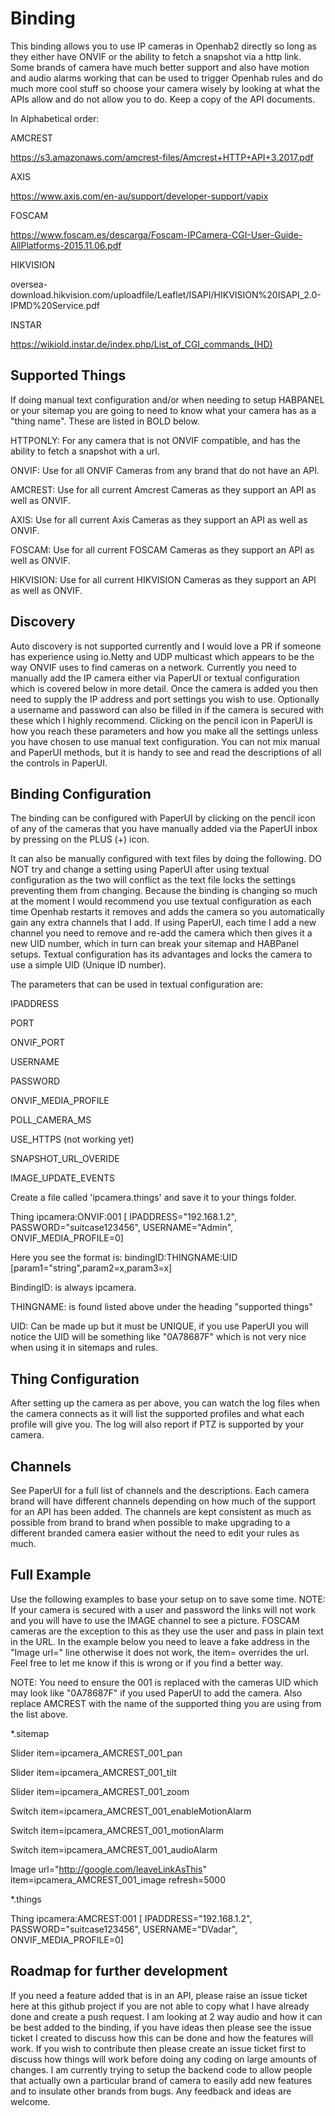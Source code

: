 # <bindingName> Binding

This binding allows you to use IP cameras in Openhab2 directly so long as they either have ONVIF or the ability to fetch a snapshot via a http link. Some brands of camera have much better support and also have motion and audio alarms working that can be used to trigger Openhab rules and do much more cool stuff so choose your camera wisely by looking at what the APIs allow and do not allow you to do. Keep a copy of the API documents.

In Alphabetical order:

AMCREST

https://s3.amazonaws.com/amcrest-files/Amcrest+HTTP+API+3.2017.pdf

AXIS

https://www.axis.com/en-au/support/developer-support/vapix

FOSCAM

https://www.foscam.es/descarga/Foscam-IPCamera-CGI-User-Guide-AllPlatforms-2015.11.06.pdf

HIKVISION

oversea-download.hikvision.com/uploadfile/Leaflet/ISAPI/HIKVISION%20ISAPI_2.0-IPMD%20Service.pdf

INSTAR

https://wikiold.instar.de/index.php/List_of_CGI_commands_(HD)



## Supported Things

If doing manual text configuration and/or when needing to setup HABPANEL or your sitemap you are going to need to know what your camera has as a "thing name". These are listed in BOLD below. 

HTTPONLY: For any camera that is not ONVIF compatible, and has the ability to fetch a snapshot with a url.

ONVIF: Use for all ONVIF Cameras from any brand that do not have an API.

AMCREST: Use for all current Amcrest Cameras as they support an API as well as ONVIF.

AXIS: Use for all current Axis Cameras as they support an API as well as ONVIF.

FOSCAM: Use for all current FOSCAM Cameras as they support an API as well as ONVIF.

HIKVISION: Use for all current HIKVISION Cameras as they support an API as well as ONVIF.


## Discovery

Auto discovery is not supported currently and I would love a PR if someone has experience using io.Netty and UDP multicast which appears to be the way ONVIF uses to find cameras on a network. Currently you need to manually add the IP camera either via PaperUI or textual configuration which is covered below in more detail. Once the camera is added you then need to supply the IP address and port settings you wish to use. Optionally a username and password can also be filled in if the camera is secured with these which I highly recommend. Clicking on the pencil icon in PaperUI is how you reach these parameters and how you make all the settings unless you have chosen to use manual text configuration. You can not mix manual and PaperUI methods, but it is handy to see and read the descriptions of all the controls in PaperUI.

## Binding Configuration

The binding can be configured with PaperUI by clicking on the pencil icon of any of the cameras that you have manually added via the PaperUI inbox by pressing on the PLUS (+) icon. 

It can also be manually configured with text files by doing the following. DO NOT try and change a setting using PaperUI after using textual configuration as the two will conflict as the text file locks the settings preventing them from changing. Because the binding is changing so much at the moment I would recommend you use textual configuration as each time Openhab restarts it removes and adds the camera so you automatically gain any extra channels that I add. If using PaperUI, each time I add a new channel you need to remove and re-add the camera which then gives it a new UID number, which in turn can break your sitemap and HABPanel setups. Textual configuration has its advantages and locks the camera to use a simple UID (Unique ID number).

The parameters that can be used in textual configuration are:

IPADDRESS

PORT

ONVIF_PORT

USERNAME

PASSWORD

ONVIF_MEDIA_PROFILE

POLL_CAMERA_MS

USE_HTTPS (not working yet)

SNAPSHOT_URL_OVERIDE

IMAGE_UPDATE_EVENTS



Create a file called 'ipcamera.things' and save it to your things folder.


Thing ipcamera:ONVIF:001 [ IPADDRESS="192.168.1.2", PASSWORD="suitcase123456", USERNAME="Admin", ONVIF_MEDIA_PROFILE=0]


Here you see the format is: bindingID:THINGNAME:UID [param1="string",param2=x,param3=x]


BindingID: is always ipcamera.

THINGNAME: is found listed above under the heading "supported things"

UID: Can be made up but it must be UNIQUE, if you use PaperUI you will notice the UID will be something like "0A78687F" which is not very nice when using it in sitemaps and rules.


## Thing Configuration

After setting up the camera as per above, you can watch the log files when the camera connects as it will list the supported profiles and what each profile will give you. The log will also report if PTZ is supported by your camera.

## Channels

See PaperUI for a full list of channels and the descriptions. Each camera brand will have different channels depending on how much of the support for an API has been added. The channels are kept consistent as much as possible from brand to brand when possible to make upgrading to a different branded camera easier without the need to edit your rules as much.

## Full Example

Use the following examples to base your setup on to save some time. NOTE: If your camera is secured with a user and password the links will not work and you will have to use the IMAGE channel to see a picture. FOSCAM cameras are the exception to this as they use the user and pass in plain text in the URL. In the example below you need to leave a fake address in the "Image url=" line otherwise it does not work, the item= overrides the url. Feel free to let me know if this is wrong or if you find a better way.

NOTE: You need to ensure the 001 is replaced with the cameras UID which may look like "0A78687F" if you used PaperUI to add the camera. Also replace AMCREST with the name of the supported thing you are using from the list above.


*.sitemap

Slider item=ipcamera_AMCREST_001_pan

Slider item=ipcamera_AMCREST_001_tilt

Slider item=ipcamera_AMCREST_001_zoom

Switch item=ipcamera_AMCREST_001_enableMotionAlarm

Switch item=ipcamera_AMCREST_001_motionAlarm

Switch item=ipcamera_AMCREST_001_audioAlarm

Image url="http://google.com/leaveLinkAsThis" item=ipcamera_AMCREST_001_image refresh=5000
             
                

*.things

Thing ipcamera:AMCREST:001 [ IPADDRESS="192.168.1.2", PASSWORD="suitcase123456", USERNAME="DVadar", ONVIF_MEDIA_PROFILE=0]

## Roadmap for further development

If you need a feature added that is in an API, please raise an issue ticket here at this github project if you are not able to copy what I have already done and create a push request. I am looking at 2 way audio and how it can be best added to the binding, if you have ideas then please see the issue ticket I created to discuss how this can be done and how the features will work. If you wish to contribute then please create an issue ticket first to discuss how things will work before doing any coding on large amounts of changes. I am currently trying to setup the backend code to allow people that actually own a particular brand of camera to easily add new features and to insulate other brands from bugs. Any feedback and ideas are welcome.
